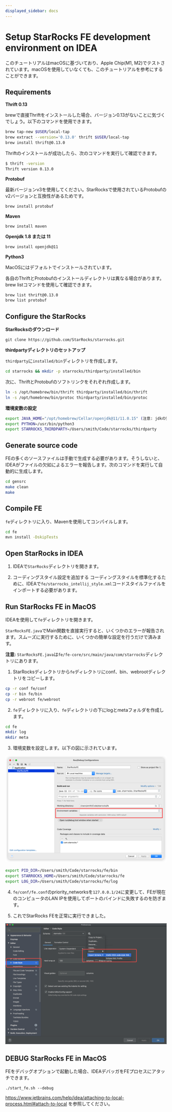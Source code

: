 ```yaml
---
displayed_sidebar: docs
---
```


# Setup StarRocks FE development environment on IDEA

このチュートリアルはmacOSに基づいており、Apple Chip(M1, M2)でテストされています。macOSを使用していなくても、このチュートリアルを参考にすることができます。

## Requirements

**Thrift 0.13**

brewで直接Thriftをインストールした場合、バージョン0.13がないことに気づくでしょう。以下のコマンドを使用できます。

```bash
brew tap-new $USER/local-tap
brew extract --version='0.13.0' thrift $USER/local-tap
brew install thrift@0.13.0
```

Thriftのインストールが成功したら、次のコマンドを実行して確認できます。

```bash
$ thrift -version
Thrift version 0.13.0
```

**Protobuf**

最新バージョンv3を使用してください。StarRocksで使用されているProtobufのv2バージョンと互換性があるためです。

```bash
brew install protobuf
```

**Maven**

```
brew install maven
```

**Openjdk 1.8 または 11**

```bash
brew install openjdk@11
```

**Python3**

MacOSにはデフォルトでインストールされています。

各自のThriftとProtobufのインストールディレクトリは異なる場合があります。brew listコマンドを使用して確認できます。

```bash
brew list thrift@0.13.0
brew list protobuf
```

## Configure the StarRocks

**StarRocksのダウンロード**

```
git clone https://github.com/StarRocks/starrocks.git
```

**thirdpartyディレクトリのセットアップ**

`thirdparty`に`installed/bin`ディレクトリを作成します。

```bash
cd starrocks && mkdir -p starrocks/thirdparty/installed/bin
```

次に、ThriftとProtobufのソフトリンクをそれぞれ作成します。

```bash
ln -s /opt/homebrew/bin/thrift thirdparty/installed/bin/thrift
ln -s /opt/homebrew/bin/protoc thirdparty/installed/bin/protoc
```

**環境変数の設定**

```bash
export JAVA_HOME="/opt/homebrew/Cellar/openjdk@11/11.0.15" (注意: jdkの安定バージョン番号は変更される可能性があります)
export PYTHON=/usr/bin/python3
export STARROCKS_THIRDPARTY=/Users/smith/Code/starrocks/thirdparty
```

## Generate source code

FEの多くのソースファイルは手動で生成する必要があります。そうしないと、IDEAがファイルの欠如によるエラーを報告します。次のコマンドを実行して自動的に生成します。

```bash
cd gensrc
make clean
make
```

## Compile FE

`fe`ディレクトリに入り、Mavenを使用してコンパイルします。

```bash
cd fe
mvn install -DskipTests
```

## Open StarRocks in IDEA

1. IDEAで`StarRocks`ディレクトリを開きます。

2. コーディングスタイル設定を追加する
   コーディングスタイルを標準化するために、IDEAで`fe/starrocks_intellij_style.xml`コードスタイルファイルをインポートする必要があります。

## Run StarRocks FE in MacOS

IDEAを使用して`fe`ディレクトリを開きます。

`StarRocksFE.java`でMain関数を直接実行すると、いくつかのエラーが報告されます。スムーズに実行するために、いくつかの簡単な設定を行うだけで済みます。

**注意:** `StarRocksFE.java`は`fe/fe-core/src/main/java/com/starrocks`ディレクトリにあります。

1. StarRocksディレクトリから`fe`ディレクトリにconf、bin、webrootディレクトリをコピーします。

```bash
cp -r conf fe/conf
cp -r bin fe/bin
cp -r webroot fe/webroot
```

2. `fe`ディレクトリに入り、`fe`ディレクトリの下にlogとmetaフォルダを作成します。

```bash
cd fe
mkdir log
mkdir meta
```

3. 環境変数を設定します。以下の図に示されています。

![image-20220701193938856](../../_assets/IDEA-1.png)

```bash
export PID_DIR=/Users/smith/Code/starrocks/fe/bin
export STARROCKS_HOME=/Users/smith/Code/starrocks/fe
export LOG_DIR=/Users/smith/Code/starrocks/fe/log
```

4. `fe/conf/fe.conf`のpriority_networksを`127.0.0.1/24`に変更して、FEが現在のコンピュータのLAN IPを使用してポートのバインドに失敗するのを防ぎます。

5. これでStarRocks FEを正常に実行できました。

![image-20220701193938856](../../_assets/IDEA-2.png)

## DEBUG StarRocks FE in MacOS

FEをデバッグオプションで起動した場合、IDEAデバッガをFEプロセスにアタッチできます。

```
./start_fe.sh --debug
```

https://www.jetbrains.com/help/idea/attaching-to-local-process.html#attach-to-local を参照してください。